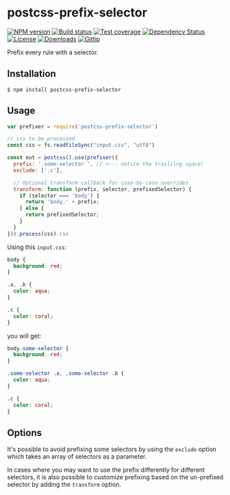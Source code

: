 
# postcss-prefix-selector

[![NPM version][npm-image]][npm-url]
[![Build status][travis-image]][travis-url]
[![Test coverage][coveralls-image]][coveralls-url]
[![Dependency Status][david-image]][david-url]
[![License][license-image]][license-url]
[![Downloads][downloads-image]][downloads-url]
[![Gittip][gittip-image]][gittip-url]

Prefix every rule with a selector.

## Installation

```console
$ npm install postcss-prefix-selector
```

## Usage

```js
var prefixer = require('postcss-prefix-selector')

// css to be processed
const css = fs.readFileSync("input.css", "utf8")

const out = postcss().use(prefixer({
  prefix: '.some-selector ', // <--- notice the traililng space!
  exclude: ['.c'],

  // Optional transform callback for case-by-case overrides
  transform: function (prefix, selector, prefixedSelector) {
    if (selector === 'body') {
      return 'body.' + prefix;
    } else {
      return prefixedSelector;
    }
  }
})).process(css).css
```

Using this `input.css`:

```css
body {
  background: red;
}

.a, .b {
  color: aqua;
}

.c {
  color: coral;
}
```

you will get:

```css
body.some-selector {
  background: red;
}

.some-selector .a, .some-selector .b {
  color: aqua;
}

.c {
  color: coral;
}
```


## Options

It's possible to avoid prefixing some selectors by using the `exclude` option which takes an array of selectors as a parameter.

In cases where you may want to use the prefix differently for different selectors, it is also possible to customize prefixing based on the un-prefixed selector by adding the `transform` option.


[npm-image]: https://img.shields.io/npm/v/postcss-prefix-selector.svg?style=flat-square
[npm-url]: https://npmjs.org/package/postcss-prefix-selector
[travis-image]: https://img.shields.io/travis/RadValentin/postcss-prefix-selector.svg?style=flat-square
[travis-url]: https://travis-ci.org/RadValentin/postcss-prefix-selector
[coveralls-image]: https://img.shields.io/coveralls/jonathanong/postcss-prefix-selector.svg?style=flat-square
[coveralls-url]: https://coveralls.io/r/jonathanong/postcss-prefix-selector
[david-image]: http://img.shields.io/david/RadValentin/postcss-prefix-selector.svg?style=flat-square
[david-url]: https://david-dm.org/RadValentin/postcss-prefix-selector
[license-image]: http://img.shields.io/npm/l/postcss-prefix-selector.svg?style=flat-square
[license-url]: LICENSE
[downloads-image]: http://img.shields.io/npm/dm/postcss-prefix-selector.svg?style=flat-square
[downloads-url]: https://npmjs.org/package/postcss-prefix-selector
[gittip-image]: https://img.shields.io/gratipay/jonathanong.svg?style=flat-square
[gittip-url]: https://gratipay.com/jonathanong/
